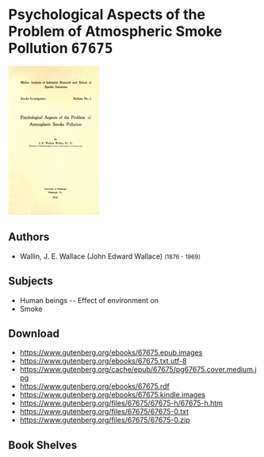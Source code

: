 # Psychological Aspects of the Problem of Atmospheric Smoke Pollution <kbd>67675</kbd>

![](./cover.medium.jpg "")

## Authors


 - Wallin, J. E. Wallace (John Edward Wallace) <small>(1876 - 1969)</small>

## Subjects


 - Human beings -- Effect of environment on
 - Smoke

## Download


 - https://www.gutenberg.org/ebooks/67675.epub.images
 - https://www.gutenberg.org/ebooks/67675.txt.utf-8
 - https://www.gutenberg.org/cache/epub/67675/pg67675.cover.medium.jpg
 - https://www.gutenberg.org/ebooks/67675.rdf
 - https://www.gutenberg.org/ebooks/67675.kindle.images
 - https://www.gutenberg.org/files/67675/67675-h/67675-h.htm
 - https://www.gutenberg.org/files/67675/67675-0.txt
 - https://www.gutenberg.org/files/67675/67675-0.zip

## Book Shelves


